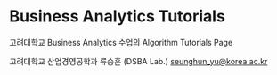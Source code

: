 # Business Analytics Tutorials
고려대학교 Business Analytics 수업의 Algorithm Tutorials Page

고려대학교 산업경영공학과 류승훈 (DSBA Lab.)
[seunghun_yu@korea.ac.kr](seunghun_yu@korea.ac.kr)
